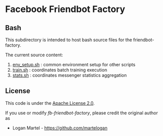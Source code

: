 # Facebook Friendbot Factory

## Bash

This subdirectory is intended to host bash source files for the friendbot-factory.

The current source content:

1. [env_setup.sh](env_setup.sh) : common environment setup for other scripts
2. [train.sh](train.sh) : coordinates batch training execution
3. [stats.sh](stats.sh) : coordinates messenger statistics aggregation

License
-------

This code is under the [Apache License 2.0](https://www.apache.org/licenses/LICENSE-2.0).

If you use or modify _fb-friendbot-factory_, please credit the original author as

* Logan Martel - https://github.com/martelogan
